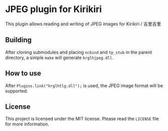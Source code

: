 # JPEG plugin for Kirikiri

This plugin allows reading and writing of JPEG images for Kirikiri / 吉里吉里

## Building

After cloning submodules and placing `ncbind` and `tp_stub` in the parent directory, a simple `make` will generate `krglhjpeg.dll`.

## How to use

After `Plugins.link("krglhtlg.dll");` is used, the JPEG image format will be supported.

## License

This project is licensed under the MIT license. Please read the `LICENSE` file for more information.

